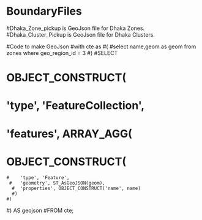 # BoundaryFiles

#Dhaka_Zone_pickup is GeoJson file for Dhaka Zones.
#Dhaka_Cluster_Pickup is GeoJson file for Dhaka Clusters.


#Code to make GeoJson
#with cte as
#(
#select name,geom as geom from zones where geo_region_id = 3
#)
#SELECT 
#  OBJECT_CONSTRUCT(
 #   'type', 'FeatureCollection',
  #  'features', ARRAY_AGG(
   #   OBJECT_CONSTRUCT(
    #    'type', 'Feature',
     #   'geometry', ST_AsGeoJSON(geom),
      #  'properties', OBJECT_CONSTRUCT('name', name)
      #)
    #)
  #) AS geojson
#FROM cte;
